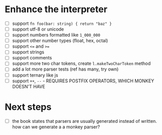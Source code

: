 # Enhance the interpreter
- [ ] support `fn foo(bar: string) { return "baz" }`
- [ ] support utf-8 or unicode
- [ ] support numbers formatted like `1_000_000`
- [ ] support other number types (float, hex, octal)
- [ ] support `<=` and `>=`
- [ ] support strings
- [ ] support comments
- [ ] support more two char tokens, create `l.makeTwoCharToken` method
- [ ] add a lot more parser tests (ref has many, try own)
- [ ] support ternary like js
- [ ] support `++`, `--` - REQUIRES POSTFIX OPERATORS, WHICH MONKEY DOESN'T HAVE

# Next steps
- [ ] the book states that parsers are usually generated instead of written. how can we generate a a monkey parser?